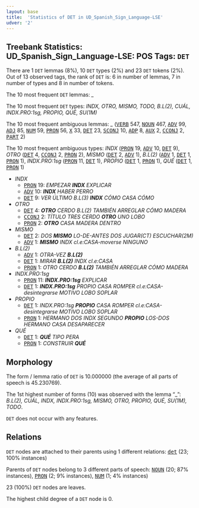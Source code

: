 ```yaml
---
layout: base
title:  'Statistics of DET in UD_Spanish_Sign_Language-LSE'
udver: '2'
---
```


## Treebank Statistics: UD_Spanish_Sign_Language-LSE: POS Tags: `DET`

There are 1 `DET` lemmas (8%), 10 `DET` types (2%) and 23 `DET` tokens (2%).
Out of 13 observed tags, the rank of `DET` is: 6 in number of lemmas, 7 in number of types and 8 in number of tokens.

The 10 most frequent `DET` lemmas: <em>_</em>

The 10 most frequent `DET` types:  <em>INDX, OTRO, MISMO, TODO, B.L(2), CUÁL, INDX.PRO:1sg, PROPIO, QUÉ, SU(1M)</em>

The 10 most frequent ambiguous lemmas: <em>_</em> (<tt><a href="ssp_lse-pos-VERB.html">VERB</a></tt> 547, <tt><a href="ssp_lse-pos-NOUN.html">NOUN</a></tt> 467, <tt><a href="ssp_lse-pos-ADV.html">ADV</a></tt> 99, <tt><a href="ssp_lse-pos-ADJ.html">ADJ</a></tt> 85, <tt><a href="ssp_lse-pos-NUM.html">NUM</a></tt> 59, <tt><a href="ssp_lse-pos-PRON.html">PRON</a></tt> 56, <tt><a href="ssp_lse-pos-X.html">X</a></tt> 33, <tt><a href="ssp_lse-pos-DET.html">DET</a></tt> 23, <tt><a href="ssp_lse-pos-SCONJ.html">SCONJ</a></tt> 10, <tt><a href="ssp_lse-pos-ADP.html">ADP</a></tt> 8, <tt><a href="ssp_lse-pos-AUX.html">AUX</a></tt> 2, <tt><a href="ssp_lse-pos-CCONJ.html">CCONJ</a></tt> 2, <tt><a href="ssp_lse-pos-PART.html">PART</a></tt> 2)

The 10 most frequent ambiguous types:  <em>INDX</em> (<tt><a href="ssp_lse-pos-PRON.html">PRON</a></tt> 19, <tt><a href="ssp_lse-pos-ADV.html">ADV</a></tt> 10, <tt><a href="ssp_lse-pos-DET.html">DET</a></tt> 9), <em>OTRO</em> (<tt><a href="ssp_lse-pos-DET.html">DET</a></tt> 4, <tt><a href="ssp_lse-pos-CCONJ.html">CCONJ</a></tt> 2, <tt><a href="ssp_lse-pos-PRON.html">PRON</a></tt> 2), <em>MISMO</em> (<tt><a href="ssp_lse-pos-DET.html">DET</a></tt> 2, <tt><a href="ssp_lse-pos-ADV.html">ADV</a></tt> 1), <em>B.L(2)</em> (<tt><a href="ssp_lse-pos-ADV.html">ADV</a></tt> 1, <tt><a href="ssp_lse-pos-DET.html">DET</a></tt> 1, <tt><a href="ssp_lse-pos-PRON.html">PRON</a></tt> 1), <em>INDX.PRO:1sg</em> (<tt><a href="ssp_lse-pos-PRON.html">PRON</a></tt> 11, <tt><a href="ssp_lse-pos-DET.html">DET</a></tt> 1), <em>PROPIO</em> (<tt><a href="ssp_lse-pos-DET.html">DET</a></tt> 1, <tt><a href="ssp_lse-pos-PRON.html">PRON</a></tt> 1), <em>QUÉ</em> (<tt><a href="ssp_lse-pos-DET.html">DET</a></tt> 1, <tt><a href="ssp_lse-pos-PRON.html">PRON</a></tt> 1)


* <em>INDX</em>
  * <tt><a href="ssp_lse-pos-PRON.html">PRON</a></tt> 19: <em>EMPEZAR <b>INDX</b> EXPLICAR</em>
  * <tt><a href="ssp_lse-pos-ADV.html">ADV</a></tt> 10: <em><b>INDX</b> HABER PERRO</em>
  * <tt><a href="ssp_lse-pos-DET.html">DET</a></tt> 9: <em>VER ÚLTIMO B.L(3) <b>INDX</b> CÓMO CASA CÓMO</em>
* <em>OTRO</em>
  * <tt><a href="ssp_lse-pos-DET.html">DET</a></tt> 4: <em><b>OTRO</b> CERDO B.L(2) TAMBIÉN ARREGLAR CÓMO MADERA</em>
  * <tt><a href="ssp_lse-pos-CCONJ.html">CCONJ</a></tt> 2: <em>TÍTULO TRES CERDO <b>OTRO</b> UNO LOBO</em>
  * <tt><a href="ssp_lse-pos-PRON.html">PRON</a></tt> 2: <em><b>OTRO</b> CASA MADERA DENTRO</em>
* <em>MISMO</em>
  * <tt><a href="ssp_lse-pos-DET.html">DET</a></tt> 2: <em>DOS <b>MISMO</b> LO-DE-ANTES DOS JUGAR(CT) ESCUCHAR(2M)</em>
  * <tt><a href="ssp_lse-pos-ADV.html">ADV</a></tt> 1: <em><b>MISMO</b> INDX cl.e:CASA-moverse NINGUNO</em>
* <em>B.L(2)</em>
  * <tt><a href="ssp_lse-pos-ADV.html">ADV</a></tt> 1: <em>OTRA-VEZ <b>B.L(2)</b></em>
  * <tt><a href="ssp_lse-pos-DET.html">DET</a></tt> 1: <em>MIRAR <b>B.L(2)</b> INDX cl.e:CASA</em>
  * <tt><a href="ssp_lse-pos-PRON.html">PRON</a></tt> 1: <em>OTRO CERDO <b>B.L(2)</b> TAMBIÉN ARREGLAR CÓMO MADERA</em>
* <em>INDX.PRO:1sg</em>
  * <tt><a href="ssp_lse-pos-PRON.html">PRON</a></tt> 11: <em><b>INDX.PRO:1sg</b> EXPLICAR</em>
  * <tt><a href="ssp_lse-pos-DET.html">DET</a></tt> 1: <em><b>INDX.PRO:1sg</b> PROPIO CASA ROMPER cl.e:CASA-desintegrarse MOTIVO LOBO SOPLAR</em>
* <em>PROPIO</em>
  * <tt><a href="ssp_lse-pos-DET.html">DET</a></tt> 1: <em>INDX.PRO:1sg <b>PROPIO</b> CASA ROMPER cl.e:CASA-desintegrarse MOTIVO LOBO SOPLAR</em>
  * <tt><a href="ssp_lse-pos-PRON.html">PRON</a></tt> 1: <em>HERMANO DOS INDX SEGUNDO <b>PROPIO</b> LOS-DOS HERMANO CASA DESAPARECER</em>
* <em>QUÉ</em>
  * <tt><a href="ssp_lse-pos-DET.html">DET</a></tt> 1: <em><b>QUÉ</b> TIPO PERA</em>
  * <tt><a href="ssp_lse-pos-PRON.html">PRON</a></tt> 1: <em>CONSTRUIR <b>QUÉ</b></em>

## Morphology

The form / lemma ratio of `DET` is 10.000000 (the average of all parts of speech is 45.230769).

The 1st highest number of forms (10) was observed with the lemma “_”: <em>B.L(2), CUÁL, INDX, INDX.PRO:1sg, MISMO, OTRO, PROPIO, QUÉ, SU(1M), TODO</em>.

`DET` does not occur with any features.


## Relations

`DET` nodes are attached to their parents using 1 different relations: <tt><a href="ssp_lse-dep-det.html">det</a></tt> (23; 100% instances)

Parents of `DET` nodes belong to 3 different parts of speech: <tt><a href="ssp_lse-pos-NOUN.html">NOUN</a></tt> (20; 87% instances), <tt><a href="ssp_lse-pos-PRON.html">PRON</a></tt> (2; 9% instances), <tt><a href="ssp_lse-pos-NUM.html">NUM</a></tt> (1; 4% instances)

23 (100%) `DET` nodes are leaves.

The highest child degree of a `DET` node is 0.

